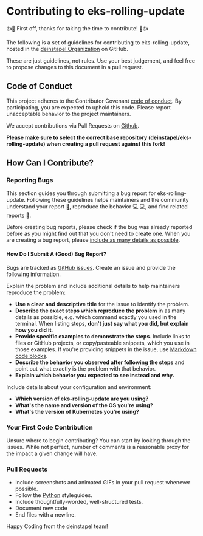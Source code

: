 # Contributing to eks-rolling-update

:+1::tada: First off, thanks for taking the time to contribute! :tada::+1:

The following is a set of guidelines for contributing to eks-rolling-update, hosted in the [deinstapel Organization](https://github.com/deinstapel) on GitHub.

These are just guidelines, not rules. Use your best judgement, and feel free to propose changes to this document in a pull request.

## Code of Conduct

This project adheres to the Contributor Covenant [code of conduct](CODE_OF_CONDUCT.md). By participating, you are expected to uphold this code. Please report unacceptable behavior to the project maintainers.

We accept contributions via Pull Requests on [Github](https://github.com/deinstapel/eks-rolling-update/pulls).

**Please make sure to select the correct base repository (deinstapel/eks-rolling-update) when creating a pull request against this fork!**

## How Can I Contribute?

### Reporting Bugs

This section guides you through submitting a bug report for eks-rolling-update. Following these guidelines helps maintainers
and the community understand your report :pencil:, reproduce the behavior :computer: :computer:, and find related
reports :mag_right:.

Before creating bug reports, please check if the bug was already reported before as you might find out that you don't
need to create one. When you are creating a bug report, please [include as many details as possible](#how-do-i-submit-a-good-bug-report).

#### How Do I Submit A (Good) Bug Report?

Bugs are tracked as [GitHub issues](https://guides.github.com/features/issues/). Create an issue and provide the following information.

Explain the problem and include additional details to help maintainers reproduce the problem:

* **Use a clear and descriptive title** for the issue to identify the problem.
* **Describe the exact steps which reproduce the problem** in as many details as possible, e.g. which command exactly you used in the terminal. When listing steps, **don't just say what you did, but explain how you did it**.
* **Provide specific examples to demonstrate the steps**. Include links to files or GitHub projects, or copy/pasteable snippets, which you use in those examples.
If you're providing snippets in the issue, use [Markdown code blocks](https://help.github.com/articles/markdown-basics/#multiple-lines).
* **Describe the behavior you observed after following the steps** and point out what exactly is the problem with that behavior.
* **Explain which behavior you expected to see instead and why.**

Include details about your configuration and environment:

* **Which version of eks-rolling-update are you using?**
* **What's the name and version of the OS you're using?**
* **What's the version of Kubernetes you're using?**

### Your First Code Contribution

Unsure where to begin contributing? You can start by looking through the issues. While not perfect, number of comments is a reasonable proxy for the impact a given change will have.

### Pull Requests

* Include screenshots and animated GIFs in your pull request whenever possible.
* Follow the [Python](https://www.python.org/dev/peps/pep-0008/) styleguides.
* Include thoughtfully-worded, well-structured tests.
* Document new code
* End files with a newline.

Happy Coding from the deinstapel team!
